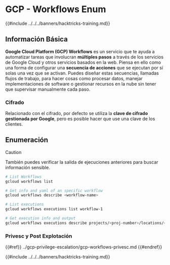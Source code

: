# GCP - Workflows Enum

{{#include ../../../banners/hacktricks-training.md}}

## Información Básica

**Google Cloud Platform (GCP) Workflows** es un servicio que te ayuda a automatizar tareas que involucran **múltiples pasos** a través de los servicios de Google Cloud y otros servicios basados en la web. Piensa en ello como una forma de configurar una **secuencia de acciones** que se ejecutan por sí solas una vez que se activan. Puedes diseñar estas secuencias, llamadas flujos de trabajo, para hacer cosas como procesar datos, manejar implementaciones de software o gestionar recursos en la nube sin tener que supervisar manualmente cada paso.

### Cifrado

Relacionado con el cifrado, por defecto se utiliza la **clave de cifrado gestionada por Google**, pero es posible hacer que use una clave de los clientes.

## Enumeración

> [!CAUTION]
> También puedes verificar la salida de ejecuciones anteriores para buscar información sensible.
```bash
# List Workflows
gcloud workflows list

# Get info and yaml of an specific workflow
gcloud workflows describe <workflow-name>

# List executions
gcloud workflows executions list workflow-1

# Get execution info and output
gcloud workflows executions describe projects/<proj-number>/locations/<location>/workflows/<workflow-name>/executions/<execution-id>
```
### Privesc y Post Explotación

{{#ref}}
../gcp-privilege-escalation/gcp-workflows-privesc.md
{{#endref}}

{{#include ../../../banners/hacktricks-training.md}}
